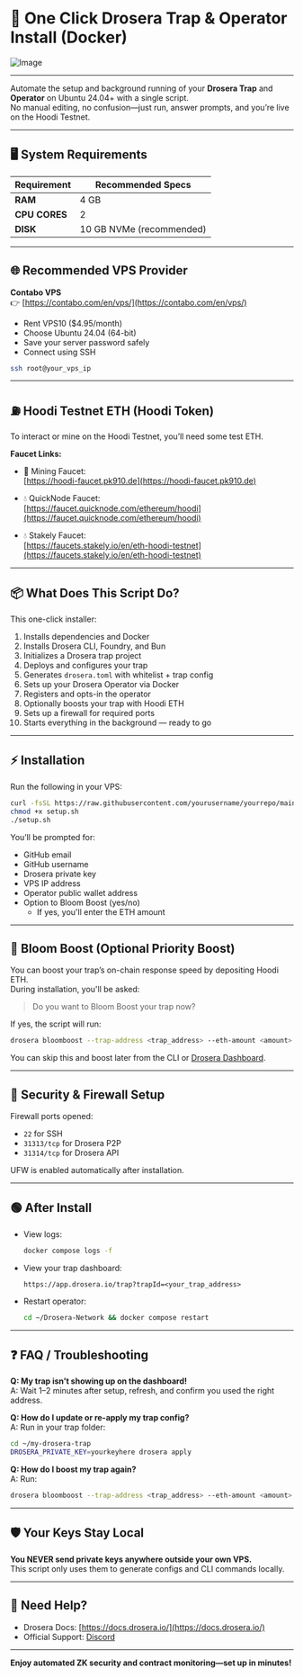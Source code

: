 # 🚀 One Click Drosera Trap & Operator Install (Docker)

![Image](https://github.com/user-attachments/assets/0458cd13-e731-45b6-a18f-9abf7b51bdf3)

---

Automate the setup and background running of your **Drosera Trap** and **Operator** on Ubuntu 24.04+ with a single script.  
No manual editing, no confusion—just run, answer prompts, and you’re live on the Hoodi Testnet.

---

## 🖥️ System Requirements

| Requirement     | Recommended Specs         |
|-----------------|--------------------------|
| **RAM**         | 4 GB                     |
| **CPU CORES**   | 2                        |
| **DISK**        | 10 GB NVMe (recommended) |

---

## 🌐 Recommended VPS Provider

**Contabo VPS**  
👉 [https://contabo.com/en/vps/](https://contabo.com/en/vps/)

- Rent VPS10 ($4.95/month)
- Choose Ubuntu 24.04 (64-bit)
- Save your server password safely
- Connect using SSH

```bash
ssh root@your_vps_ip
```

---

## ⛽ Hoodi Testnet ETH (Hoodi Token)

To interact or mine on the Hoodi Testnet, you’ll need some test ETH.

**Faucet Links:**

- 🔨 Mining Faucet:  
  [https://hoodi-faucet.pk910.de](https://hoodi-faucet.pk910.de)

- 💧 QuickNode Faucet:  
  [https://faucet.quicknode.com/ethereum/hoodi](https://faucet.quicknode.com/ethereum/hoodi)

- 💧 Stakely Faucet:  
  [https://faucets.stakely.io/en/eth-hoodi-testnet](https://faucets.stakely.io/en/eth-hoodi-testnet)

---

## 📦 What Does This Script Do?

This one-click installer:

1. Installs dependencies and Docker
2. Installs Drosera CLI, Foundry, and Bun
3. Initializes a Drosera trap project
4. Deploys and configures your trap
5. Generates `drosera.toml` with whitelist + trap config
6. Sets up your Drosera Operator via Docker
7. Registers and opts-in the operator
8. Optionally boosts your trap with Hoodi ETH
9. Sets up a firewall for required ports
10. Starts everything in the background — ready to go

---

## ⚡️ Installation

Run the following in your VPS:

```bash
curl -fsSL https://raw.githubusercontent.com/yourusername/yourrepo/main/setup.sh -o setup.sh
chmod +x setup.sh
./setup.sh
```

You’ll be prompted for:

- GitHub email
- GitHub username
- Drosera private key
- VPS IP address
- Operator public wallet address
- Option to Bloom Boost (yes/no)
  - If yes, you'll enter the ETH amount

---

## 🌸 Bloom Boost (Optional Priority Boost)

You can boost your trap’s on-chain response speed by depositing Hoodi ETH.  
During installation, you'll be asked:

> Do you want to Bloom Boost your trap now?

If yes, the script will run:

```bash
drosera bloomboost --trap-address <trap_address> --eth-amount <amount>
```

You can skip this and boost later from the CLI or [Drosera Dashboard](https://app.drosera.io).

---

## 🔐 Security & Firewall Setup

Firewall ports opened:

- `22` for SSH
- `31313/tcp` for Drosera P2P
- `31314/tcp` for Drosera API

UFW is enabled automatically after installation.

---

## 🟢 After Install

- View logs:  
  ```bash
  docker compose logs -f
  ```

- View your trap dashboard:  
  ```
  https://app.drosera.io/trap?trapId=<your_trap_address>
  ```

- Restart operator:  
  ```bash
  cd ~/Drosera-Network && docker compose restart
  ```

---

## ❓ FAQ / Troubleshooting

**Q: My trap isn’t showing up on the dashboard!**  
A: Wait 1–2 minutes after setup, refresh, and confirm you used the right address.

**Q: How do I update or re-apply my trap config?**  
A: Run in your trap folder:
```bash
cd ~/my-drosera-trap
DROSERA_PRIVATE_KEY=yourkeyhere drosera apply
```

**Q: How do I boost my trap again?**  
A: Run:
```bash
drosera bloomboost --trap-address <trap_address> --eth-amount <amount>
```

---

## 🛡️ Your Keys Stay Local

**You NEVER send private keys anywhere outside your own VPS.**  
This script only uses them to generate configs and CLI commands locally.

---

## 🙋 Need Help?

- Drosera Docs: [https://docs.drosera.io/](https://docs.drosera.io/)
- Official Support: [Discord](https://discord.gg/drosera)

---

**Enjoy automated ZK security and contract monitoring—set up in minutes!**
